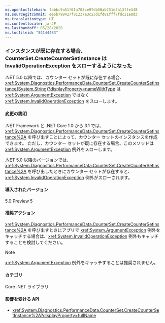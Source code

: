```yaml
---
ms.openlocfilehash: fabbc9a51f61a703ce97db50ab251e7a13ffe348
ms.sourcegitcommit: ee5b798427f81237a3c23d1fd81fff7fdc21e8d3
ms.translationtype: HT
ms.contentlocale: ja-JP
ms.lasthandoff: 05/28/2020
ms.locfileid: "84144483"
---
```

### <a name="countersetcreatecountersetinstance-now-throws-invalidoperationexception-if-instance-already-exists"></a>インスタンスが既に存在する場合、CounterSet.CreateCounterSetInstance は InvalidOperationException をスローするようになった

.NET 5.0 以降では、カウンター セットが既に存在する場合、<xref:System.Diagnostics.PerformanceData.CounterSet.CreateCounterSetInstance(System.String)?displayProperty=nameWithType> は <xref:System.ArgumentException> ではなく <xref:System.InvalidOperationException> をスローします。

#### <a name="change-description"></a>変更の説明

.NET Framework と .NET Core 1.0 から 3.1 では、<xref:System.Diagnostics.PerformanceData.CounterSet.CreateCounterSetInstance%2A> を呼び出すことによって、カウンター セットのインスタンスを作成できます。 ただし、カウンター セットが既に存在する場合、このメソッドは <xref:System.ArgumentException> 例外をスローします。

.NET 5.0 以降のバージョンでは、<xref:System.Diagnostics.PerformanceData.CounterSet.CreateCounterSetInstance%2A> を呼び出したときにカウンター セットが存在すると、<xref:System.InvalidOperationException> 例外がスローされます。

#### <a name="version-introduced"></a>導入されたバージョン

5.0 Preview 5

#### <a name="recommended-action"></a>推奨アクション

<xref:System.Diagnostics.PerformanceData.CounterSet.CreateCounterSetInstance%2A> を呼び出すときにアプリで <xref:System.ArgumentException> 例外をキャッチする場合は、<xref:System.InvalidOperationException> 例外もキャッチすることを検討してください。

> [!NOTE]
> <xref:System.ArgumentException> 例外をキャッチすることは推奨されません。

#### <a name="category"></a>カテゴリ

Core .NET ライブラリ

#### <a name="affected-apis"></a>影響を受ける API

- <xref:System.Diagnostics.PerformanceData.CounterSet.CreateCounterSetInstance%2A?displayProperty=fullName>

<!--

#### Affected APIs

- `M:System.Diagnostics.PerformanceData.CounterSet.CreateCounterSetInstance(System.String)`

-->
